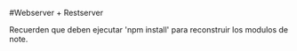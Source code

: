 #Webserver + Restserver


Recuerden que deben ejecutar 'npm install' para reconstruir los modulos de note.